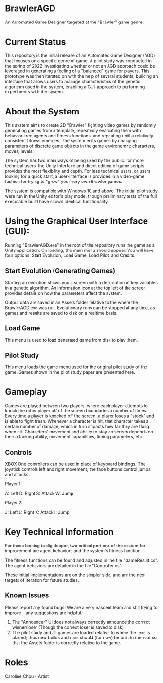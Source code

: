 # BrawlerAGD

An Automated Game Designer targeted at the "Brawler" game genre. 

# Current Status

This repository is the initial release of an Automated Game Designer (AGD) that focuses on a specific genre of game. A pilot study was conducted in the spring of 2022 investigating whether or not an AGD approach could be leveraged in generating a feeling of a "balanced" game for players. This prototype was then iterated on with the help of several students, building an interface that allows users to manage characteristics of the genetic algorithm used in the system, enabling a GUI-approach to performing experiments with the system.

# About the System

This system aims to create 2D "Brawler" fighting video games by randomly generating games from a template, repeatedly evaluating them with behavior-tree agents and fitness functions, and repeating until a relatively consistent fitness emerges. The system edits games by changing parameters of discrete game objects in the game environemnt: characters, moves, levels.

The system has two main ways of being used by the public: for more technical users, the Unity Interface and direct editing of game scripts provides the most flexibility and depth. For less technical users, or users looking for a quick start, a user-interface is provided in a video-game fashion for trying to "grow" your very own Brawler games.

The system is compatible with Windows 10 and above. The initial pilot study were run in the Unity editor's play mode, though preliminary tests of the full executable build have shown identical functionality.

# Using the Graphical User Interface (GUI):

Running "BrawlerAGD.exe" in the root of the repository runs the game as a Unity application. On loading, the main menu should appear. You will have four options: Start Evolution, Load Game, Load Pilot, and Credits.

## Start Evolution (Generating Games)

Starting an evolution shows you a screen with a description of key variables in a genetic algorithm. An information icon at the top left of the screen provides details on how the parameters affect the system.

Output data are saved in an Assets folder relative to the where the BrawlerAGD.exe was run. Evolutionary runs can be stopped at any time, as games and results are saved to disk on a realtime basis. 

## Load Game

This menu is used to load generated game from disk to play them.

## Pilot Study

This menu loads the game menu used for the original pilot study of the game. Games shown in the pilot study paper are presented here.

# Gameplay

Games are played between two players, where each player attempts to knock the other player off of the screen boundaries a number of times. Every time a player is knocked off the screen, a player loses a "stock" and is able to fight fresh. Whenever a character is hit, that character takes a certain number of damage, which in turn impacts how far they are flung when hit. Characters' movement and ability to stay on screen depends on their attacking ability, movement capabilities, timing parameters, etc.

## Controls

XBOX One controllers can be used in place of keyboard bindings. The joystick controls left and right movement; the face buttons control jumps and attacks.

Player 1:

A: Left
D: Right
S: Attack
W: Jump

Player 2:

J: Left
L: Right
K: Attack
I: Jump

# Key Technical Information

For those looking to dig deeper, two critical portions of the system for improvement are agent behaviors and the system's fitness function.

The fitness functions can be found and adjusted in the file "GameResult.cs".
The agent behaviors are detailed in the file "Controller.cs".

These initial implementations are on the simpler side, and are the next targets of iteration for future studies.

## Known Issues

Please report any found bugs! We are a very nascent team and still trying to improve - any suggestions are helpful.

1. The "Announcer" UI does not always correctly announce the correct winner/loser (Though the correct loser is saved to disk)
2. The pilot study and all games are loaded relative to where the .exe is placed; thus new builds and runs should (for now) be built in the root so that the Assets folder is correctly relative to the game.

# Roles

Caroline Chou - Artist